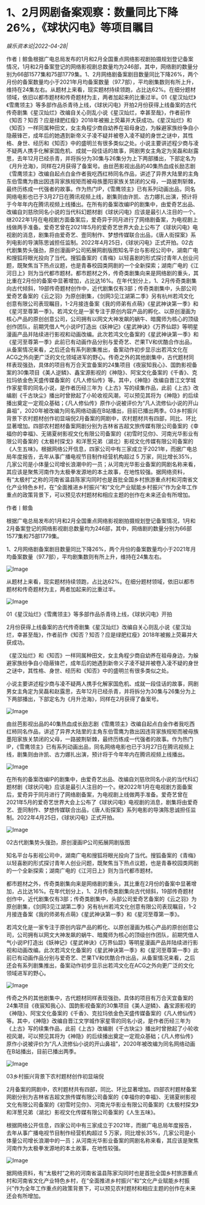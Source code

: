 # 1、2月网剧备案观察：数量同比下降26%，《球状闪电》等项目瞩目

*娱乐资本论|2022-04-28|*

作者丨鲸鱼根据广电总局发布的1月和2月全国重点网络影视剧拍摄规划登记备案情况，1月和2月备案登记的网络影视剧总数量均为246部，其中，网络剧的数量分别为66部1577集和75部1779集。1、2月网络剧备案剧目数量同比下降26%，两个月份的备案数量均小于2021年月均备案数量（97.7部），平均剧集数则有所上升，维持在24集左右。从题材上来看，现实题材持续领跑，占比达62%。在细分题材领域，依旧以都市题材和传奇题材为主，两者加起来的比重过半。01《星汉灿烂》《雪鹰领主》等多部作品杀青待上线，《球状闪电》开拍2月份获得上线备案的古代传奇剧集《星汉灿烂》改编自关心则乱小说《星汉灿烂，幸甚至哉》，作者前作《知否？知否？应是绿肥红瘦》2018年被搬上荧幕并大获成功。《星汉灿烂》和《知否》一样同属种田文，女主角程少商自幼养在祖母身边，为躲避家族纷争自小隐蔽锋芒，成年后的她遇到新帝义子凌不疑并被卷入凌不疑的身世之谜中，其性格、身世、经历和《知否》中的盛明兰有很多类似之处。小说主要讲述程少商与凌不疑两人携手化解家国危机、成就一段佳话的故事，网剧男女主角定为吴磊和赵露思，去年12月已经杀青，并将拆分为30集与26集分为上下两部播出，下部定名为《月升沧海》，同样在2月获得了备案号。由丝芭影视出品的40集热血成长励志剧《雪鹰领主》改编自起点白金作者我吃西红柿同名作品，讲述了异界大陆里的主角东伯雪鹰为救出因违背家族规矩而被母族墨阳家族关禁闭的父母，一路披荆斩棘，最终历练成一代强者的故事。作为热门IP，《雪鹰领主》已有系列动画出品，同名网络电影也已于3月27日在腾讯视频上线，剧集则由许凯、古力娜扎出演，预计将于今年年内在腾讯视频上线播出。在所有的备案改编IP的剧集中，由爱奇艺出品、改编自刘慈欣同名小说的当代科幻题材剧《球状闪电》应该是最引人注目的一个。继2022年1月在电视剧方面备案后，爱奇异于同月进行了网络剧备案，为电视剧上线做两手准备。爱奇艺曾在2021年5月的爱奇艺世界大会上公布了《球状闪电》电视剧的消息，剧集将由爱奇艺、壹同制作、梦想传媒联合出品，《唐人街探案》系列电影的导演陈思诚担任监制。2022年4月25日，《球状闪电》正式开拍。02古代剧集势头强劲，原创漫画IP公司拓展网剧版图知名平台与影视公司中，湖南广电和搜狐将眼光投向了当代。搜狐备案的《青梅》以轻喜剧的形式探讨青年人创业问题，既聚焦当下热点议题，也是青春校园类网剧的一个全新探索；湖南广电的《江河日上》则为当代都市题材。都市题材之外，传奇类剧集向来是网络剧的重头，其比重在2月份的备案中显著增加，占比达16%。在年代划分上，1、2月传奇类剧集向古代倾斜，19部传奇题材创作中，近代剧集仅有3部；传奇类剧集中，头部公司爱奇艺备案的《云之羽》为原创剧集，《剑网3见江湖第二季》另有杭州若鸿文化创意有限公司表现瞩目，1-2月接连备案《我的师弟有点萌》《星武神诀第一季》和《星河至尊第一季》。若鸿文化是一家专注于原创内容产品的孵化、以原创漫画为核心产品的原创创意公司，公司拥有以网文大神发飙的蜗牛、暗魔师为核心的顶级创作团队，前期凭借人气小说IP打造出《妖神记》《星武神诀》《万界仙踪》等明星漫画产品并陆续进行影视和动画改编。此次若鸿文化备案的《星武神诀第一季》和《星河至尊第一季》此前已有动画作品分别与爱奇艺、芒果TV和优酷合作出品，从备案情况来看，之后还会有系列剧集推出，备案动作初步显示出若鸿文化在ACG之外向更广泛的文化领域进军的野心。传奇之外的其他剧集中，古代题材同样表现强劲，具体的项目有万合天宜备案的24集项目《夜宸知我心》、国韵影视备案的30集项目《美人逆鳞》、鑫宝源影视的《神隐》、阿宝文化备案的《千香》、克拉玛依金色天盛传媒备案的《凡人修仙传》等。其中，《神隐》改编自晋江文学城作家星零的同名小说，是作者历经三年为《上古》写的续集作品，此前《上古》改编剧《千古玦尘》播出时曾掀起了小轮收视风潮，可以预见其将为《神隐》的后续播出奠定一定观众基础；《凡人修仙传》原作小说被评价为“凡人流修仙小说的开山鼻祖”，2020年被改编为同名网络动画在B站播出，目前已播出两季。03乡村振兴背景下农村题材创作初显端倪2月备案的网剧中，农村题材共有四部，同比、环比显著增加。四部农村题材备案网剧分别为吉林省吉超文旅传媒有限公司备案的《幸福你的幸福》、无锡夏树影视文化有限公司备案的《初雪时见你》、河南光华影业有限公司备案的《太极村探戈》和洋葱兄弟（湖北）影视文化传媒有限公司备案的《人生五味》。根据网络公开信息，四家公司中有三家成立于2021年，而据广电总局年度报告，去年从事广播电视节目制作经营机构超过 5 万家，同比增长35%，几家公司是小体量公司增长浪潮中的一员；从河南光华影业备案的网剧名称来看，其应该是聚焦河南作为太极拳发源地的本土故事，在地性较强。据网络资料，有“太极村”之称的河南省温县陈家沟同时也是首批全国乡村旅游重点村和河南省文化产业特色乡村，在“全面推进乡村振兴”和“文化产业赋能乡村振兴”作为全年工作重点的政策背景下，可以预见农村题材和相应主题的创作在未来还会有所增加。

作者丨鲸鱼

根据广电总局发布的1月和2月全国重点网络影视剧拍摄规划登记备案情况，1月和2月备案登记的网络影视剧总数量均为246部，其中，网络剧的数量分别为66部1577集和75部1779集。

1、2月网络剧备案剧目数量同比下降26%，两个月份的备案数量均小于2021年月均备案数量（97.7部），平均剧集数则有所上升，维持在24集左右。

![Image](https://p26.toutiaoimg.com/origin/tos-cn-i-qvj2lq49k0/c414f24b7f5c47bdb70493b4e3d3faec?from=pc)

从题材上来看，现实题材持续领跑，占比达62%。在细分题材领域，依旧以都市题材和传奇题材为主，两者加起来的比重过半。

![Image](https://p26.toutiaoimg.com/origin/tos-cn-i-qvj2lq49k0/bef1542806ca451491a8c4573e870e64?from=pc)

01《星汉灿烂》《雪鹰领主》等多部作品杀青待上线，《球状闪电》开拍

2月份获得上线备案的古代传奇剧集《星汉灿烂》改编自关心则乱小说《星汉灿烂，幸甚至哉》，作者前作《知否？知否？应是绿肥红瘦》2018年被搬上荧幕并大获成功。

《星汉灿烂》和《知否》一样同属种田文，女主角程少商自幼养在祖母身边，为躲避家族纷争自小隐蔽锋芒，成年后的她遇到新帝义子凌不疑并被卷入凌不疑的身世之谜中，其性格、身世、经历和《知否》中的盛明兰有很多类似之处。

小说主要讲述程少商与凌不疑两人携手化解家国危机、成就一段佳话的故事，网剧男女主角定为吴磊和赵露思，去年12月已经杀青，并将拆分为30集与26集分为上下两部播出，下部定名为《月升沧海》，同样在2月获得了备案号。

![Image](https://p26.toutiaoimg.com/origin/tos-cn-i-qvj2lq49k0/290d8bf78bfc4ea68b725d2cbddb45e5?from=pc)

由丝芭影视出品的40集热血成长励志剧《雪鹰领主》改编自起点白金作者我吃西红柿同名作品，讲述了异界大陆里的主角东伯雪鹰为救出因违背家族规矩而被母族墨阳家族关禁闭的父母，一路披荆斩棘，最终历练成一代强者的故事。作为热门IP，《雪鹰领主》已有系列动画出品，同名网络电影也已于3月27日在腾讯视频上线，剧集则由许凯、古力娜扎出演，预计将于今年年内在腾讯视频上线播出。

![Image](https://p26.toutiaoimg.com/origin/tos-cn-i-qvj2lq49k0/617e8bc3b69643fa9c8bd21383ac05ef?from=pc)

在所有的备案改编IP的剧集中，由爱奇艺出品、改编自刘慈欣同名小说的当代科幻题材剧《球状闪电》应该是最引人注目的一个。继2022年1月在电视剧方面备案后，爱奇异于同月进行了网络剧备案，为电视剧上线做两手准备。爱奇艺曾在2021年5月的爱奇艺世界大会上公布了《球状闪电》电视剧的消息，剧集将由爱奇艺、壹同制作、梦想传媒联合出品，《唐人街探案》系列电影的导演陈思诚担任监制。2022年4月25日，《球状闪电》正式开拍。

![Image](https://p26.toutiaoimg.com/origin/tos-cn-i-qvj2lq49k0/551060181f3f4d759c442847dab9f918?from=pc)

02古代剧集势头强劲，原创漫画IP公司拓展网剧版图

知名平台与影视公司中，湖南广电和搜狐将眼光投向了当代。搜狐备案的《青梅》以轻喜剧的形式探讨青年人创业问题，既聚焦当下热点议题，也是青春校园类网剧的一个全新探索；湖南广电的《江河日上》则为当代都市题材。

都市题材之外，传奇类剧集向来是网络剧的重头，其比重在2月份的备案中显著增加，占比达16%。在年代划分上，1、2月传奇类剧集向古代倾斜，19部传奇题材创作中，近代剧集仅有3部；传奇类剧集中，头部公司爱奇艺备案的《云之羽》为原创剧集，《剑网3见江湖第二季》另有杭州若鸿文化创意有限公司表现瞩目，1-2月接连备案《我的师弟有点萌》《星武神诀第一季》和《星河至尊第一季》。

若鸿文化是一家专注于原创内容产品的孵化、以原创漫画为核心产品的原创创意公司，公司拥有以网文大神发飙的蜗牛、暗魔师为核心的顶级创作团队，前期凭借人气小说IP打造出《妖神记》《星武神诀》《万界仙踪》等明星漫画产品并陆续进行影视和动画改编。此次若鸿文化备案的《星武神诀第一季》和《星河至尊第一季》此前已有动画作品分别与爱奇艺、芒果TV和优酷合作出品，从备案情况来看，之后还会有系列剧集推出，备案动作初步显示出若鸿文化在ACG之外向更广泛的文化领域进军的野心。

![Image](https://p26.toutiaoimg.com/origin/tos-cn-i-qvj2lq49k0/31840945f58547c7bbccf44743ed95a2?from=pc)

传奇之外的其他剧集中，古代题材同样表现强劲，具体的项目有万合天宜备案的24集项目《夜宸知我心》、国韵影视备案的30集项目《美人逆鳞》、鑫宝源影视的《神隐》、阿宝文化备案的《千香》、克拉玛依金色天盛传媒备案的《凡人修仙传》等。其中，《神隐》改编自晋江文学城作家星零的同名小说，是作者历经三年为《上古》写的续集作品，此前《上古》改编剧《千古玦尘》播出时曾掀起了小轮收视风潮，可以预见其将为《神隐》的后续播出奠定一定观众基础；《凡人修仙传》原作小说被评价为“凡人流修仙小说的开山鼻祖”，2020年被改编为同名网络动画在B站播出，目前已播出两季。

![Image](https://p26.toutiaoimg.com/origin/tos-cn-i-qvj2lq49k0/25455bfbf48149dc91b5899dad548b4e?from=pc)

03乡村振兴背景下农村题材创作初显端倪

2月备案的网剧中，农村题材共有四部，同比、环比显著增加。四部农村题材备案网剧分别为吉林省吉超文旅传媒有限公司备案的《幸福你的幸福》、无锡夏树影视文化有限公司备案的《初雪时见你》、河南光华影业有限公司备案的《太极村探戈》和洋葱兄弟（湖北）影视文化传媒有限公司备案的《人生五味》。

根据网络公开信息，四家公司中有三家成立于2021年，而据广电总局年度报告，去年从事广播电视节目制作经营机构超过 5 万家，同比增长35%，几家公司是小体量公司增长浪潮中的一员；从河南光华影业备案的网剧名称来看，其应该是聚焦河南作为太极拳发源地的本土故事，在地性较强。

![Image](https://p26.toutiaoimg.com/origin/tos-cn-i-qvj2lq49k0/49f4a1208bed4df6b90b223de997bca4?from=pc)

据网络资料，有“太极村”之称的河南省温县陈家沟同时也是首批全国乡村旅游重点村和河南省文化产业特色乡村，在“全面推进乡村振兴”和“文化产业赋能乡村振兴”作为全年工作重点的政策背景下，可以预见农村题材和相应主题的创作在未来还会有所增加。

